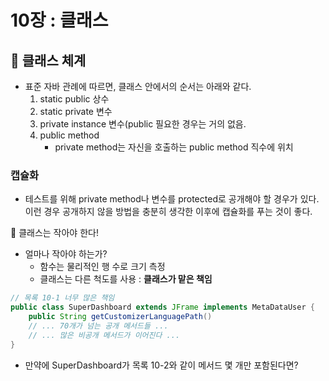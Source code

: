 # 10장 : 클래스
## 📌 클래스 체계

- 표준 자바 관례에 따르면, 클래스 안에서의 순서는 아래와 같다.
    1. static public 상수
    2. static private 변수
    3. private instance 변수(public 필요한 경우는 거의 없음.
    4. public method
        - private method는 자신을 호출하는 public method 직수에 위치

### 캡슐화
- 테스트를 위해 private method나 변수를 protected로 공개해야 할 경우가 있다. 이런 경우 공개하지 않을 방법을 충분히 생각한 이후에 캡슐화를 푸는 것이 좋다.

📌 클래스는 작아야 한다!
- 얼마나 작아야 하는가?
    - 함수는 물리적인 행 수로 크기 측정
    - 클래스는 다른 척도를 사용 : **클래스가 맡은 책임**

```java
// 목록 10-1 너무 많은 책임
public class SuperDashboard extends JFrame implements MetaDataUser {
	public String getCustomizerLanguagePath()
	// ... 70개가 넘는 공개 메서드들 ...
	// ... 많은 비공개 메서드가 이어진다 ...
}
```

- 만약에 SuperDashboard가 목록 10-2와 같이 메서드 몇 개만 포함된다면?